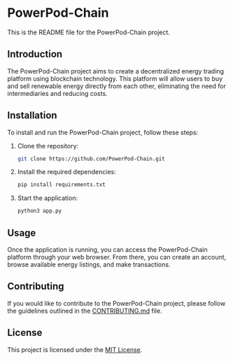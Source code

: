 # PowerPod-Chain

This is the README file for the PowerPod-Chain project.

## Introduction

The PowerPod-Chain project aims to create a decentralized energy trading platform using blockchain technology. This platform will allow users to buy and sell renewable energy directly from each other, eliminating the need for intermediaries and reducing costs.

## Installation

To install and run the PowerPod-Chain project, follow these steps:

1. Clone the repository:
   ```bash
   git clone https://github.com/PowerPod-Chain.git
   ```

2. Install the required dependencies:
   ```bash
   pip install requirements.txt
   ```

3. Start the application:
   ```bash
   python3 app.py
   ```

## Usage

Once the application is running, you can access the PowerPod-Chain platform through your web browser. From there, you can create an account, browse available energy listings, and make transactions.

## Contributing

If you would like to contribute to the PowerPod-Chain project, please follow the guidelines outlined in the [CONTRIBUTING.md](./CONTRIBUTING.md) file.

## License

This project is licensed under the [MIT License](./LICENSE).
